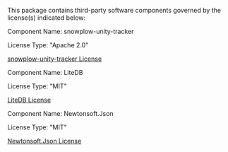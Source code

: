 This package contains third-party software components governed by the license(s) indicated below:

Component Name: snowplow-unity-tracker

License Type: "Apache 2.0"

[snowplow-unity-tracker License](https://github.com/snowplow/snowplow-unity-tracker/blob/master/LICENSE)


Component Name: LiteDB

License Type: "MIT"

[LiteDB License](https://github.com/mbdavid/LiteDB/blob/master/LICENSE)


Component Name: Newtonsoft.Json

License Type: "MIT"

[Newtonsoft.Json License](https://github.com/JamesNK/Newtonsoft.Json/blob/master/LICENSE.md)
